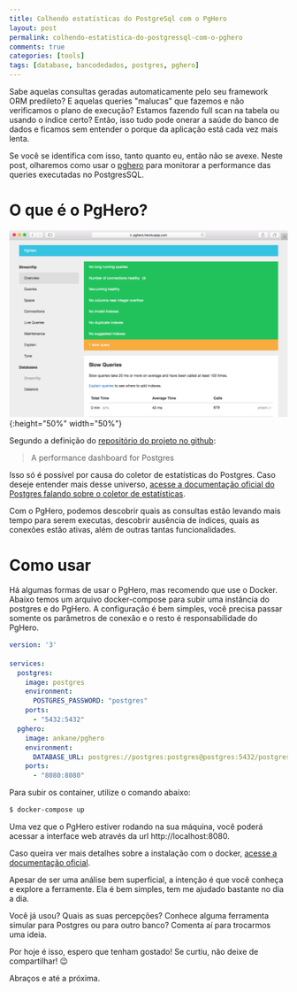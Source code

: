 ```yaml
---
title: Colhendo estatísticas do PostgreSql com o PgHero
layout: post
permalink: colhendo-estatistica-do-postgressql-com-o-pghero
comments: true
categories: [tools]
tags: [database, bancodedados, postgres, pghero]  
---
```

Sabe aquelas consultas geradas automaticamente pelo seu framework ORM predileto? E aquelas queries "malucas" que fazemos e não verificamos o plano de execução? Estamos fazendo full scan na tabela ou usando o índice certo? Então, isso tudo pode onerar a saúde do banco de dados e ficamos sem entender o porque da aplicação está cada vez mais lenta.

Se você se identifica com isso, tanto quanto eu, então não se avexe. Neste post, olharemos como usar o [pghero](https://github.com/ankane/pghero) para monitorar a performance das queries executadas no PostgresSQL.
<!--more-->

# O que é o PgHero?

![PgHero Dashboard](/img/pghero.png){:height="50%" width="50%"}


Segundo a definição do [repositório do projeto no github](https://github.com/ankane/pghero): 
<blockquote>A performance dashboard for Postgres</blockquote>

Isso só é possível por causa do coletor de estatísticas do Postgres. Caso deseje entender mais desse universo, [acesse a documentação oficial do Postgres falando sobre o coletor de estatísticas](https://www.postgresql.org/docs/9.6/monitoring-stats.html).

Com o PgHero, podemos descobrir quais as consultas estão levando mais tempo para serem executas, descobrir ausência de índices, quais as conexões estão ativas, além de outras tantas funcionalidades.

# Como usar

Há algumas formas de usar o PgHero, mas recomendo que use o Docker. Abaixo temos um arquivo docker-compose para subir uma instância do postgres e do PgHero. A configuração é bem simples, você precisa passar somente os parâmetros de conexâo e o resto é responsabilidade do PgHero.

```yaml
version: '3'

services:
  postgres:
    image: postgres
    environment:
      POSTGRES_PASSWORD: "postgres"
    ports:
      - "5432:5432"
  pghero:
    image: ankane/pghero
    environment:
      DATABASE_URL: postgres://postgres:postgres@postgres:5432/postgres
    ports:
      - "8080:8080"
```

Para subir os container, utilize o comando abaixo:

```sh
$ docker-compose up
```

Uma vez que o PgHero estiver rodando na sua máquina, você poderá acessar a interface web através da url http://localhost:8080. 

Caso queira ver mais detalhes sobre a instalação com o docker, [acesse a documentação oficial](https://github.com/ankane/pghero/blob/master/guides/Docker.md).

Apesar de ser uma análise bem superficial, a intenção é que você conheça e explore a ferramente. Ela é bem simples, tem me ajudado bastante no dia a dia.

Você já usou? Quais as suas percepções? Conhece alguma ferramenta simular para Postgres ou para outro banco? Comenta aí para trocarmos uma ideia.

Por hoje é isso, espero que tenham gostado! Se curtiu, não deixe de compartilhar! 😉

Abraços e até a próxima.
